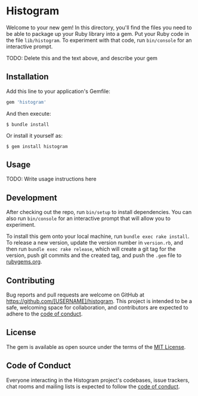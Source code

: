 # Histogram

Welcome to your new gem! In this directory, you'll find the files you need to be able to package up your Ruby library into a gem. Put your Ruby code in the file `lib/histogram`. To experiment with that code, run `bin/console` for an interactive prompt.

TODO: Delete this and the text above, and describe your gem

## Installation

Add this line to your application's Gemfile:

```ruby
gem 'histogram'
```

And then execute:

    $ bundle install

Or install it yourself as:

    $ gem install histogram

## Usage

TODO: Write usage instructions here

## Development

After checking out the repo, run `bin/setup` to install dependencies. You can also run `bin/console` for an interactive prompt that will allow you to experiment.

To install this gem onto your local machine, run `bundle exec rake install`. To release a new version, update the version number in `version.rb`, and then run `bundle exec rake release`, which will create a git tag for the version, push git commits and the created tag, and push the `.gem` file to [rubygems.org](https://rubygems.org).

## Contributing

Bug reports and pull requests are welcome on GitHub at https://github.com/[USERNAME]/histogram. This project is intended to be a safe, welcoming space for collaboration, and contributors are expected to adhere to the [code of conduct](https://github.com/[USERNAME]/histogram/blob/main/CODE_OF_CONDUCT.md).

## License

The gem is available as open source under the terms of the [MIT License](https://opensource.org/licenses/MIT).

## Code of Conduct

Everyone interacting in the Histogram project's codebases, issue trackers, chat rooms and mailing lists is expected to follow the [code of conduct](https://github.com/[USERNAME]/histogram/blob/main/CODE_OF_CONDUCT.md).
